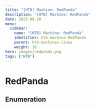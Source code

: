 ```yaml
---
title: "[HTB] Machine: RedPanda"
description: "[HTB] Machine: RedPanda"
date: 2023-08-28
menu:
  sidebar:
    name: "[HTB] Machine: RedPanda"
    identifier: htb-machine-RedPanda
    parent: htb-machines-linux
    weight: 10
hero: images/redpanda.png
tags: ["HTB"]
---
```


# RedPanda
## Enumeration